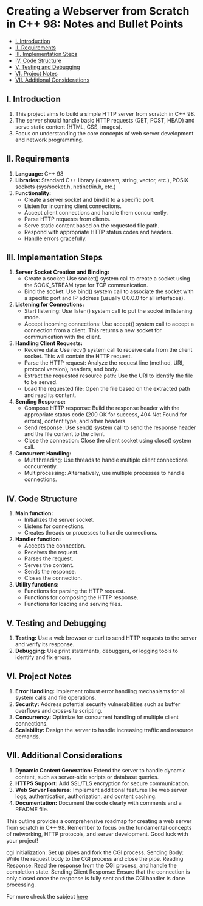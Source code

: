 # Creating a Webserver from Scratch in C++ 98: Notes and Bullet Points

- [I. Introduction](#i-introduction)
- [II. Requirements](#ii-requirements)
- [III. Implementation Steps](#iii-implementation-steps)
- [IV. Code Structure](#iv-code-structure)
- [V. Testing and Debugging](#v-testing-and-debugging)
- [VI. Project Notes](#vi-project-notes)
- [VII. Additional Considerations](#vii-additional-considerations)

## I. Introduction

1. This project aims to build a simple HTTP server from scratch in C++ 98.
2. The server should handle basic HTTP requests (GET, POST, HEAD) and serve static content (HTML, CSS, images).
3. Focus on understanding the core concepts of web server development and network programming.

## II. Requirements

1. **Language:** C++ 98
2. **Libraries:** Standard C++ library (iostream, string, vector, etc.), POSIX sockets (sys/socket.h, netinet/in.h, etc.)
3. **Functionality:**
   - Create a server socket and bind it to a specific port.
   - Listen for incoming client connections.
   - Accept client connections and handle them concurrently.
   - Parse HTTP requests from clients.
   - Serve static content based on the requested file path.
   - Respond with appropriate HTTP status codes and headers.
   - Handle errors gracefully.

## III. Implementation Steps

1. **Server Socket Creation and Binding:**
   - Create a socket: Use socket() system call to create a socket using the SOCK_STREAM type for TCP communication.
   - Bind the socket: Use bind() system call to associate the socket with a specific port and IP address (usually 0.0.0.0 for all interfaces).
2. **Listening for Connections:**
   - Start listening: Use listen() system call to put the socket in listening mode.
   - Accept incoming connections: Use accept() system call to accept a connection from a client. This returns a new socket for communication with the client.
3. **Handling Client Requests:**
   - Receive data: Use recv() system call to receive data from the client socket. This will contain the HTTP request.
   - Parse the HTTP request: Analyze the request line (method, URI, protocol version), headers, and body.
   - Extract the requested resource path: Use the URI to identify the file to be served.
   - Load the requested file: Open the file based on the extracted path and read its content.
4. **Sending Response:**
   - Compose HTTP response: Build the response header with the appropriate status code (200 OK for success, 404 Not Found for errors), content type, and other headers.
   - Send response: Use send() system call to send the response header and the file content to the client.
   - Close the connection: Close the client socket using close() system call.
5. **Concurrent Handling:**
   - Multithreading: Use threads to handle multiple client connections concurrently.
   - Multiprocessing: Alternatively, use multiple processes to handle connections.

## IV. Code Structure

1. **Main function:**
   - Initializes the server socket.
   - Listens for connections.
   - Creates threads or processes to handle connections.
2. **Handler function:**
   - Accepts the connection.
   - Receives the request.
   - Parses the request.
   - Serves the content.
   - Sends the response.
   - Closes the connection.
3. **Utility functions:**
   - Functions for parsing the HTTP request.
   - Functions for composing the HTTP response.
   - Functions for loading and serving files.

## V. Testing and Debugging

1. **Testing:** Use a web browser or curl to send HTTP requests to the server and verify its response.
2. **Debugging:** Use print statements, debuggers, or logging tools to identify and fix errors.

## VI. Project Notes

1. **Error Handling:** Implement robust error handling mechanisms for all system calls and file operations.
2. **Security:** Address potential security vulnerabilities such as buffer overflows and cross-site scripting.
3. **Concurrency:** Optimize for concurrent handling of multiple client connections.
4. **Scalability:** Design the server to handle increasing traffic and resource demands.

## VII. Additional Considerations

1. **Dynamic Content Generation:** Extend the server to handle dynamic content, such as server-side scripts or database queries.
2. **HTTPS Support:** Add SSL/TLS encryption for secure communication.
3. **Web Server Features:** Implement additional features like web server logs, authentication, authorization, and content caching.
4. **Documentation:** Document the code clearly with comments and a README file.

This outline provides a comprehensive roadmap for creating a web server from scratch in C++ 98. Remember to focus on the fundamental concepts of networking, HTTP protocols, and server development. Good luck with your project!



cgi 
Initialization: Set up pipes and fork the CGI process.
Sending Body: Write the request body to the CGI process and close the pipe.
Reading Response: Read the response from the CGI process, and handle the completion state.
Sending Client Response: Ensure that the connection is only closed once the response is fully sent and the CGI handler is done processing.

For more check the subject [here](./subject)